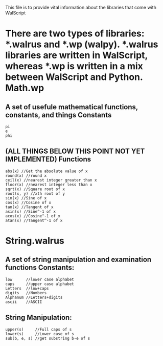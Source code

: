 This file is to provide vital information about the libraries that come with WalScript

There are two types of libraries: *.walrus and *.wp (walpy). *.walrus libraries are written in WalScript, whereas *.wp is written in a mix between WalScript and Python.
Math.wp
=======
A set of usefule mathematical functions, constants, and things
Constants
---------
```
pi
e
phi
```
(ALL THINGS BELOW THIS POINT NOT YET IMPLEMENTED)
Functions
---------
```
abs(x) //Get the absolute value of x
round(x) //round x
ceil(x) //nearest integer greater than x
floor(x) //nearest integer less than x
sqrt(x) //Square root of x
root(x, y) //xth root of y
sin(x) //Sine of x
cos(x) //Cosine of x
tan(x) //Tangent of x
asin(x) //Sine^-1 of x
acos(x) //Cosine^-1 of x
atan(x) //Tangent^-1 of x
```

String.walrus
=============
A set of string manipulation and examination functions
Constants:
----------
```
low      //lower case alphabet
caps     //upper case alphabet
Letters  //low+caps
digits   //Numbers
Alphanum //Letters+digits
ascii    //ASCII
```
String Manipulation:
--------------------
```
upper(s)     //Full caps of s
lower(s)     //Lower case of s
sub(b, e, s) //get substring b-e of s
```
